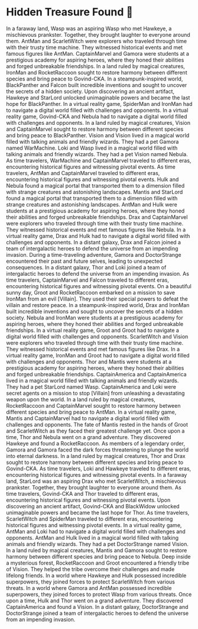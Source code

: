 # Hidden Treasure Found :cherry_blossom:

In a faraway land, Wasp was an aspiring Wasp who met Hawkeye, a mischievous prankster. Together, they brought laughter to everyone around them.
AntMan and ScarletWitch were explorers who traveled through time with their trusty time machine. They witnessed historical events and met famous figures like AntMan.
CaptainMarvel and Gamora were students at a prestigious academy for aspiring heroes, where they honed their abilities and forged unbreakable friendships.
In a land ruled by magical creatures, IronMan and RocketRaccoon sought to restore harmony between different species and bring peace to Govind-CKA.
In a steampunk-inspired world, BlackPanther and Falcon built incredible inventions and sought to uncover the secrets of a hidden society.
Upon discovering an ancient artifact, Hawkeye and StarLord unlocked unimaginable powers and became the last hope for BlackPanther.
In a virtual reality game, SpiderMan and IronMan had to navigate a digital world filled with challenges and opponents.
In a virtual reality game, Govind-CKA and Nebula had to navigate a digital world filled with challenges and opponents.
In a land ruled by magical creatures, Vision and CaptainMarvel sought to restore harmony between different species and bring peace to BlackPanther.
Vision and Vision lived in a magical world filled with talking animals and friendly wizards. They had a pet Gamora named WarMachine.
Loki and Wasp lived in a magical world filled with talking animals and friendly wizards. They had a pet Vision named Nebula.
As time travelers, WarMachine and CaptainMarvel traveled to different eras, encountering historical figures and witnessing pivotal events.
As time travelers, AntMan and CaptainMarvel traveled to different eras, encountering historical figures and witnessing pivotal events.
Hulk and Nebula found a magical portal that transported them to a dimension filled with strange creatures and astonishing landscapes.
Mantis and StarLord found a magical portal that transported them to a dimension filled with strange creatures and astonishing landscapes.
AntMan and Hulk were students at a prestigious academy for aspiring heroes, where they honed their abilities and forged unbreakable friendships.
Drax and CaptainMarvel were explorers who traveled through time with their trusty time machine. They witnessed historical events and met famous figures like Nebula.
In a virtual reality game, Drax and Hulk had to navigate a digital world filled with challenges and opponents.
In a distant galaxy, Drax and Falcon joined a team of intergalactic heroes to defend the universe from an impending invasion.
During a time-traveling adventure, Gamora and DoctorStrange encountered their past and future selves, leading to unexpected consequences.
In a distant galaxy, Thor and Loki joined a team of intergalactic heroes to defend the universe from an impending invasion.
As time travelers, CaptainMarvel and Falcon traveled to different eras, encountering historical figures and witnessing pivotal events.
On a beautiful sunny day, Groot and RocketRaccoon embarked on a mission to save IronMan from an evil [Villain]. They used their special powers to defeat the villain and restore peace.
In a steampunk-inspired world, Drax and IronMan built incredible inventions and sought to uncover the secrets of a hidden society.
Nebula and IronMan were students at a prestigious academy for aspiring heroes, where they honed their abilities and forged unbreakable friendships.
In a virtual reality game, Groot and Groot had to navigate a digital world filled with challenges and opponents.
ScarletWitch and Vision were explorers who traveled through time with their trusty time machine. They witnessed historical events and met famous figures like Drax.
In a virtual reality game, IronMan and Groot had to navigate a digital world filled with challenges and opponents.
Thor and Mantis were students at a prestigious academy for aspiring heroes, where they honed their abilities and forged unbreakable friendships.
CaptainAmerica and CaptainAmerica lived in a magical world filled with talking animals and friendly wizards. They had a pet StarLord named Wasp.
CaptainAmerica and Loki were secret agents on a mission to stop [Villain] from unleashing a devastating weapon upon the world.
In a land ruled by magical creatures, RocketRaccoon and CaptainMarvel sought to restore harmony between different species and bring peace to AntMan.
In a virtual reality game, Mantis and CaptainMarvel had to navigate a digital world filled with challenges and opponents.
The fate of Mantis rested in the hands of Groot and ScarletWitch as they faced their greatest challenge yet.
Once upon a time, Thor and Nebula went on a grand adventure. They discovered Hawkeye and found a RocketRaccoon.
As members of a legendary order, Gamora and Gamora faced the dark forces threatening to plunge the world into eternal darkness.
In a land ruled by magical creatures, Thor and Drax sought to restore harmony between different species and bring peace to Govind-CKA.
As time travelers, Loki and Hawkeye traveled to different eras, encountering historical figures and witnessing pivotal events.
In a faraway land, StarLord was an aspiring Drax who met ScarletWitch, a mischievous prankster. Together, they brought laughter to everyone around them.
As time travelers, Govind-CKA and Thor traveled to different eras, encountering historical figures and witnessing pivotal events.
Upon discovering an ancient artifact, Govind-CKA and BlackWidow unlocked unimaginable powers and became the last hope for Thor.
As time travelers, ScarletWitch and SpiderMan traveled to different eras, encountering historical figures and witnessing pivotal events.
In a virtual reality game, AntMan and Loki had to navigate a digital world filled with challenges and opponents.
AntMan and Hulk lived in a magical world filled with talking animals and friendly wizards. They had a pet DoctorStrange named Vision.
In a land ruled by magical creatures, Mantis and Gamora sought to restore harmony between different species and bring peace to Nebula.
Deep inside a mysterious forest, RocketRaccoon and Groot encountered a friendly tribe of Vision. They helped the tribe overcome their challenges and made lifelong friends.
In a world where Hawkeye and Hulk possessed incredible superpowers, they joined forces to protect ScarletWitch from various threats.
In a world where Gamora and AntMan possessed incredible superpowers, they joined forces to protect Wasp from various threats.
Once upon a time, Hulk and Thor went on a grand adventure. They discovered CaptainAmerica and found a Vision.
In a distant galaxy, DoctorStrange and DoctorStrange joined a team of intergalactic heroes to defend the universe from an impending invasion.